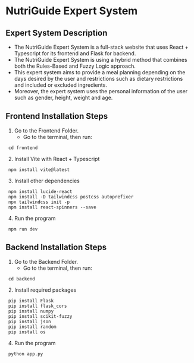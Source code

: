 # NutriGuide Expert System

## Expert System Description
* The NutriGuide Expert System is a full-stack website that uses React + Typescript for its frontend and Flask for backend.  
* The NutriGuide Expert System is using a hybrid method that combines both the Rules-Based and Fuzzy Logic approach.  
* This expert system aims to provide a meal planning depending on the days desired by the user and restrictions such as dietary restrictions and included or excluded ingredients.
* Moreover, the expert system uses the personal information of the user such as gender, height, weight and age.

## Frontend Installation Steps
1. Go to the Frontend Folder.
   * Go to the terminal, then run:
  ```
   cd frontend
  ```
2. Install Vite with React + Typescript
  ```
   npm install vite@latest
  ```
3. Install other dependencies
  ```
   npm install lucide-react
   npm install -D tailwindcss postcss autoprefixer
   npx tailwindcss init -p
   npm install react-spinners --save
  ```
4. Run the program
  ```
   npm run dev
  ```
## Backend Installation Steps
1. Go to the Backend Folder.
   * Go to the terminal, then run:
  ```
   cd backend
  ```
2. Install required packages
  ```
   pip install Flask
   pip install flask_cors
   pip install numpy
   pip install scikit-fuzzy
   pip install json
   pip install random
   pip install os
  ```
4. Run the program
  ```
   python app.py
  ```
